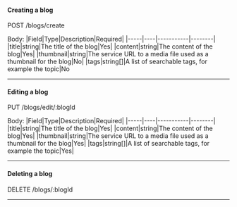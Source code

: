 #### Creating a blog
POST /blogs/create

Body:
|Field|Type|Description|Required|
|-----|----|-----------|--------|
|title|string|The title of the blog|Yes|
|content|string|The content of the blog|Yes|
|thumbnail|string|The service URL to a media file used as a thumbnail for the blog|No|
|tags|string[]|A list of searchable tags, for example the topic|No

---

#### Editing a blog
PUT /blogs/edit/:blogId

Body:
|Field|Type|Description|Required|
|-----|----|-----------|--------|
|title|string|The title of the blog|Yes|
|content|string|The content of the blog|Yes|
|thumbnail|string|The service URL to a media file used as a thumbnail for the blog|Yes|
|tags|string[]|A list of searchable tags, for example the topic|Yes|

---

#### Deleting a blog
DELETE /blogs/:blogId

---